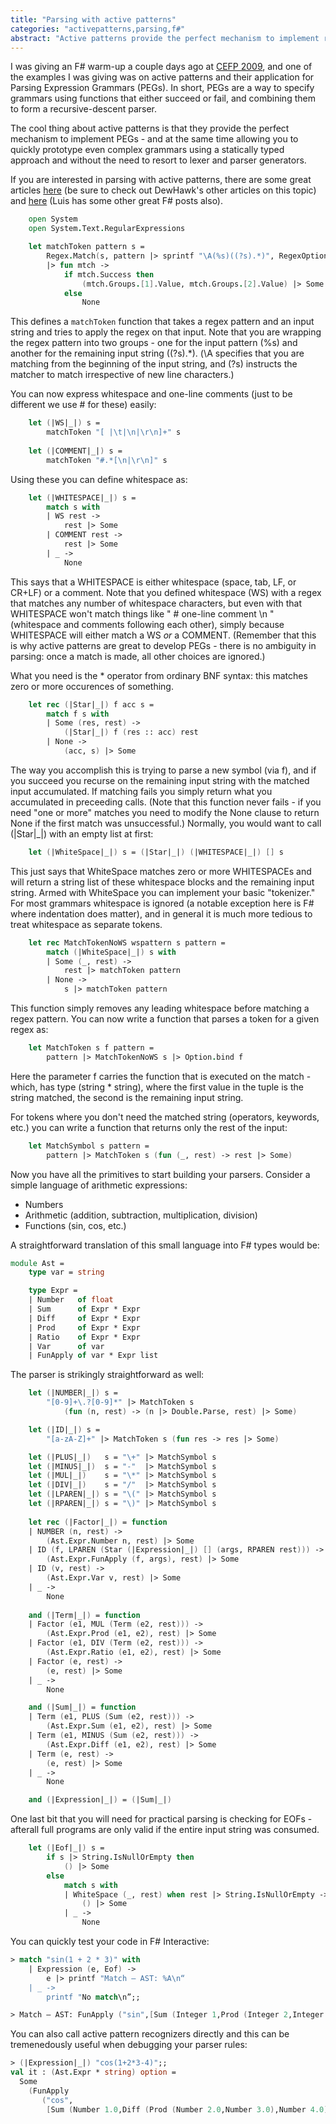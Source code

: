 ```yaml
---
title: "Parsing with active patterns"
categories: "activepatterns,parsing,f#"
abstract: "Active patterns provide the perfect mechanism to implement recursive-descent parsers - allowing you to quickly prototype even complex grammars using a statically typed approach and without the need to resort to lexer and parser generators."
---
```

I was giving an F# warm-up a couple days ago at [CEFP 2009](http://www.inf.elte.hu/english/conf/tfp_cefp_2009/Lapok/index.aspx), and one of the examples I was giving was on active patterns and their application for Parsing Expression Grammars (PEGs). In short, PEGs are a way to specify grammars using functions that either succeed or fail, and combining them to form a recursive-descent parser.

The cool thing about active patterns is that they provide the perfect mechanism to implement PEGs - and at the same time allowing you to quickly prototype even complex grammars using a statically typed approach and without the need to resort to lexer and parser generators.

If you are interested in parsing with active patterns, there are some great articles [here</a> (be sure to check out DewHawk's other articles on this topic) and <a href="http://langexplr.blogspot.com/2008/11/using-mgrammar-parser-from-f.html">here](http://devhawk.net/2008/01/29/Practical+F+Parsing+Recursion+And+Predicate+Functions.aspx) (Luis has some other great F# posts also).

```fsharp
    open System
    open System.Text.RegularExpressions

    let matchToken pattern s =
        Regex.Match(s, pattern |> sprintf "\A(%s)((?s).*)", RegexOptions.Multiline)
        |> fun mtch ->
            if mtch.Success then
                (mtch.Groups.[1].Value, mtch.Groups.[2].Value) |> Some
            else
                None
```

This defines a `matchToken` function that takes a regex pattern and an input string and tries to apply the regex on that input. Note that you are wrapping the regex pattern into two groups - one for the input pattern (%s) and another for the remaining input string ((?s).*). (\A specifies that you are matching from the beginning of the input string, and (?s) instructs the matcher to match irrespective of new line characters.)

You can now express whitespace and one-line comments (just to be different we use # for these) easily:

```fsharp
    let (|WS|_|) s =
        matchToken "[ |\t|\n|\r\n]+" s
    
    let (|COMMENT|_|) s =
        matchToken "#.*[\n|\r\n]" s
```

Using these you can define whitespace as:

```fsharp
    let (|WHITESPACE|_|) s =
        match s with
        | WS rest ->
            rest |> Some
        | COMMENT rest ->
            rest |> Some
        | _ ->
            None
```

This says that a WHITESPACE is either whitespace (space, tab, LF, or CR+LF) or a comment. Note that you defined whitespace (WS) with a regex that matches any number of whitespace characters, but even with that WHITESPACE won't match things like " # one-line comment \n " (whitespace and comments following each other), simply because WHITESPACE will either match a WS *or* a COMMENT. (Remember that this is why active patterns are great to develop PEGs - there is no ambiguity in parsing: once a match is made, all other choices are ignored.)

What you need is the * operator from ordinary BNF syntax: this matches zero or more occurences of something.

```fsharp
    let rec (|Star|_|) f acc s =
        match f s with
        | Some (res, rest) ->
            (|Star|_|) f (res :: acc) rest
        | None ->
            (acc, s) |> Some
```

The way you accomplish this is trying to parse a new symbol (via f), and if you succeed you recurse on the remaining input string with the matched input accumulated. If matching fails you simply return what you accumulated in preceeding calls. (Note that this function never fails - if you need "one or more" matches you need to modify the None clause to return None if the first match was unsuccessful.) Normally, you would want to call (|Star|_|) with an empty list at first:

```fsharp
    let (|WhiteSpace|_|) s = (|Star|_|) (|WHITESPACE|_|) [] s
```

This just says that WhiteSpace matches zero or more WHITESPACEs and will return a string list of these whitespace blocks and the remaining input string.
Armed with WhiteSpace you can implement your basic "tokenizer." For most grammars whitespace is ignored (a notable exception here is F# where indentation does matter), and in general it is much more tedious to treat whitespace as separate tokens.

```fsharp
    let rec MatchTokenNoWS wspattern s pattern =
        match (|WhiteSpace|_|) s with
        | Some (_, rest) ->
            rest |> matchToken pattern
        | None ->
            s |> matchToken pattern
```

This function simply removes any leading whitespace before matching a regex pattern. You can now write a function that parses a token for a given regex as:

```fsharp
    let MatchToken s f pattern =
        pattern |> MatchTokenNoWS s |> Option.bind f
```

Here the parameter f carries the function that is executed on the match - which, has type (string * string), where the first value in the tuple is the string matched, the second is the remaining input string.

For tokens where you don't need the matched string (operators, keywords, etc.) you can write a function that returns only the rest of the input:

```fsharp
    let MatchSymbol s pattern =
        pattern |> MatchToken s (fun (_, rest) -> rest |> Some)
```

Now you have all the primitives to start building your parsers. Consider a simple language of arithmetic expressions:

 * Numbers
 * Arithmetic (addition, subtraction, multiplication, division)
 * Functions (sin, cos, etc.)

A straightforward translation of this small language into F# types would be:

```fsharp
module Ast =
    type var = string

    type Expr =
    | Number   of float
    | Sum      of Expr * Expr
    | Diff     of Expr * Expr
    | Prod     of Expr * Expr
    | Ratio    of Expr * Expr
    | Var      of var
    | FunApply of var * Expr list
```

The parser is strikingly straightforward as well:

```fsharp
    let (|NUMBER|_|) s =
        "[0-9]+\.?[0-9]*" |> MatchToken s
            (fun (n, rest) -> (n |> Double.Parse, rest) |> Some)

    let (|ID|_|) s =
        "[a-zA-Z]+" |> MatchToken s (fun res -> res |> Some)

    let (|PLUS|_|)   s = "\+" |> MatchSymbol s
    let (|MINUS|_|)  s = "-"  |> MatchSymbol s
    let (|MUL|_|)    s = "\*" |> MatchSymbol s
    let (|DIV|_|)    s = "/"  |> MatchSymbol s
    let (|LPAREN|_|) s = "\(" |> MatchSymbol s
    let (|RPAREN|_|) s = "\)" |> MatchSymbol s
    
    let rec (|Factor|_|) = function
    | NUMBER (n, rest) ->
        (Ast.Expr.Number n, rest) |> Some
    | ID (f, LPAREN (Star (|Expression|_|) [] (args, RPAREN rest))) ->
        (Ast.Expr.FunApply (f, args), rest) |> Some
    | ID (v, rest) ->
        (Ast.Expr.Var v, rest) |> Some
    | _ ->
        None
        
    and (|Term|_|) = function
    | Factor (e1, MUL (Term (e2, rest))) ->
        (Ast.Expr.Prod (e1, e2), rest) |> Some
    | Factor (e1, DIV (Term (e2, rest))) ->
        (Ast.Expr.Ratio (e1, e2), rest) |> Some
    | Factor (e, rest) ->
        (e, rest) |> Some
    | _ ->
        None

    and (|Sum|_|) = function
    | Term (e1, PLUS (Sum (e2, rest))) ->
        (Ast.Expr.Sum (e1, e2), rest) |> Some
    | Term (e1, MINUS (Sum (e2, rest))) ->
        (Ast.Expr.Diff (e1, e2), rest) |> Some
    | Term (e, rest) ->
        (e, rest) |> Some
    | _ ->
        None

    and (|Expression|_|) = (|Sum|_|)
```

One last bit that you will need for practical parsing is checking for EOFs - afterall full programs are only valid if the entire input string was consumed.

```fsharp
    let (|Eof|_|) s =
        if s |> String.IsNullOrEmpty then
            () |> Some
        else
            match s with
            | WhiteSpace (_, rest) when rest |> String.IsNullOrEmpty ->
                () |> Some
            | _ ->
                None
```

You can quickly test your code in F# Interactive:

```fsharp
> match "sin(1 + 2 * 3)" with
    | Expression (e, Eof) ->
        e |> printf "Match – AST: %A\n“
    | _ ->
        printf "No match\n”;;

> Match – AST: FunApply ("sin",[Sum (Integer 1,Prod (Integer 2,Integer 3))])
```

You can also call active pattern recognizers directly and this can be tremenedously useful when debugging your parser rules:

```fsharp
> (|Expression|_|) "cos(1+2*3-4)";;
val it : (Ast.Expr * string) option =
  Some
    (FunApply
       ("cos",
        [Sum (Number 1.0,Diff (Prod (Number 2.0,Number 3.0),Number 4.0))]), "")
```